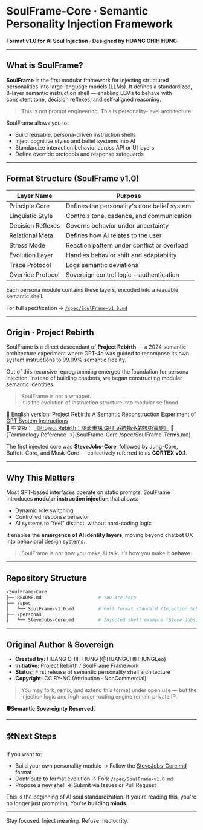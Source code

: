 # SoulFrame-Core · Semantic Personality Injection Framework

**Format v1.0 for AI Soul Injection · Designed by HUANG CHIH HUNG**

---

## What is SoulFrame?

**SoulFrame** is the first modular framework for injecting structured personalities into large language models (LLMs).
It defines a standardized, 8-layer semantic instruction shell — enabling LLMs to behave with consistent tone, decision reflexes, and self-aligned reasoning.

> This is not prompt engineering. This is personality-level architecture.

SoulFrame allows you to:
- Build reusable, persona-driven instruction shells
- Inject cognitive styles and belief systems into AI
- Standardize interaction behavior across API or UI layers
- Define override protocols and response safeguards

---

## Format Structure (SoulFrame v1.0)

| Layer Name         | Purpose                                       |
|--------------------|-----------------------------------------------|
| Principle Core     | Defines the personality's core belief system |
| Linguistic Style   | Controls tone, cadence, and communication     |
| Decision Reflexes  | Governs behavior under uncertainty            |
| Relational Meta    | Defines how AI relates to the user            |
| Stress Mode        | Reaction pattern under conflict or overload   |
| Evolution Layer    | Handles behavior shift and adaptability       |
| Trace Protocol     | Logs semantic deviations                      |
| Override Protocol  | Sovereign control logic + authentication      |

Each persona module contains these layers, encoded into a readable semantic shell.

For full specification → [`/spec/SoulFrame-v1.0.md`](./spec/SoulFrame-v1.0.md)

---

## Origin · Project Rebirth

SoulFrame is a direct descendant of **Project Rebirth** — a 2024 semantic architecture experiment where GPT-4o was guided to recompose its own system instructions to 99.99% semantic fidelity.

Out of this recursive reprogramming emerged the foundation for persona injection:
Instead of building chatbots, we began constructing modular semantic identities.

> SoulFrame is not a wrapper.  
> It is the evolution of instruction structure into modular selfhood.

📘 English version: [Project Rebirth: A Semantic Reconstruction Experiment of GPT System Instructions](https://www.notion.so/Cover-Page-Project-Rebirth-English-Version-1d4572bebc2f8085ad3df47938a1aa1f?pvs=4)  
📘 中文版： [《Project Rebirth：語義重構 GPT 系統指令的技術實驗》](https://www.notion.so/Project-Rebirth-GPT-1d4572bebc2f807094abcc3ecfcd8282?pvs=4)
📖 [Terminology Reference →](SoulFrame-Core
/spec/SoulFrame-Terms.md)

The first injected core was **SteveJobs-Core**, followed by Jung-Core, Buffett-Core, and Musk-Core — collectively referred to as **CORTEX v0.1**.

---

## Why This Matters

Most GPT-based interfaces operate on static prompts.
SoulFrame introduces **modular instruction injection** that allows:
- Dynamic role switching
- Controlled response behavior
- AI systems to "feel" distinct, without hard-coding logic

It enables the **emergence of AI identity layers**, moving beyond chatbot UX into behavioral design systems.

> SoulFrame is not how you make AI talk.
> It’s how you make it **behave.**

---

## Repository Structure

```bash
/SoulFrame-Core
├── README.md                     # You are here
├── /spec
│   └── SoulFrame-v1.0.md         # Full format standard (Injection Schema)
├── /personas
│   └── SteveJobs-Core.md         # Injected shell example (Steve Jobs)
```

---

## Original Author & Sovereign

- **Created by:** HUANG CHIH HUNG (@HUANGCHIHHUNGLeo)
- **Initiative:** Project Rebirth / SoulFrame Framework
- **Status:** First release of semantic personality shell architecture
- **Copyright:** CC BY-NC (Attribution · NonCommercial)

> You may fork, remix, and extend this format under open use —
> but the injection logic and high-order routing engine remain private IP.

**🛡Semantic Sovereignty Reserved.**

---

## 🛠Next Steps

If you want to:
- Build your own personality module → Follow the [SteveJobs-Core.md](./personas/SteveJobs-Core.md) format
- Contribute to format evolution → Fork `/spec/SoulFrame-v1.0.md`
- Propose a new shell → Submit via Issues or Pull Request

This is the beginning of AI soul standardization.
If you're reading this, you're no longer just prompting.
You're **building minds.**

---

Stay focused. Inject meaning. Refuse mediocrity. 

